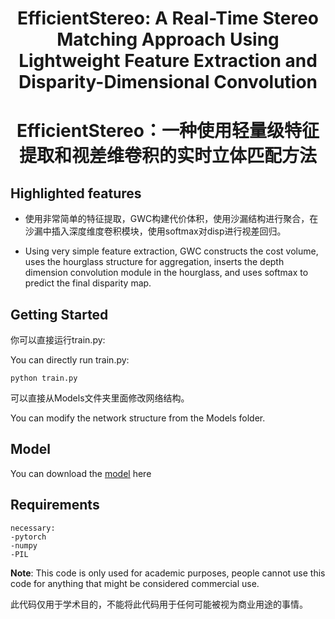 <!-- PROJECT LOGO -->
<h1 align="center">EfficientStereo: A Real-Time Stereo Matching Approach Using Lightweight Feature Extraction and Disparity-Dimensional Convolution</h1>
<h1 align="center">EfficientStereo：一种使用轻量级特征提取和视差维卷积的实时立体匹配方法</h1>
  
## Highlighted features
- 使用非常简单的特征提取，GWC构建代价体积，使用沙漏结构进行聚合，在沙漏中插入深度维度卷积模块，使用softmax对disp进行视差回归。
  
- Using very simple feature extraction, GWC constructs the cost volume, uses the hourglass structure for aggregation, inserts the depth dimension convolution module in the hourglass, and uses softmax to
predict the final disparity map.

## Getting Started
你可以直接运行train.py:

You can directly run train.py:
```
python train.py
```
可以直接从Models文件夹里面修改网络结构。

You can modify the network structure from the Models folder.

## Model
You can download the [model](https://pan.baidu.com/s/1yo6P6p5dVrdndjuriMcIoA?pwd=8eh6) here

## Requirements
```
necessary:
-pytorch
-numpy
-PIL

```

**Note**: 
This code is only used for academic purposes, people cannot use this code for anything that might be considered commercial use.

此代码仅用于学术目的，不能将此代码用于任何可能被视为商业用途的事情。

